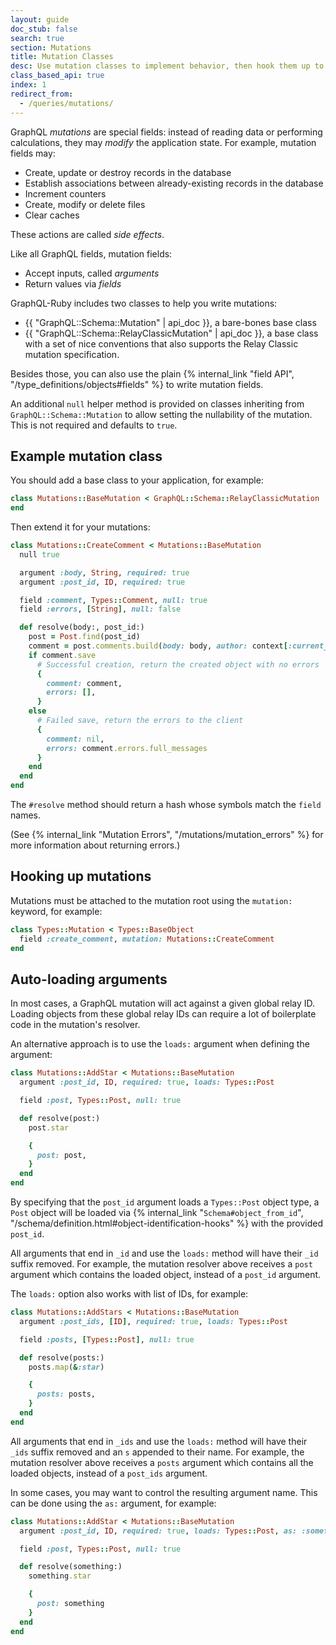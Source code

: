 ```yaml
---
layout: guide
doc_stub: false
search: true
section: Mutations
title: Mutation Classes
desc: Use mutation classes to implement behavior, then hook them up to your schema.
class_based_api: true
index: 1
redirect_from:
  - /queries/mutations/
---
```


GraphQL _mutations_ are special fields: instead of reading data or performing calculations, they may _modify_ the application state. For example, mutation fields may:

- Create, update or destroy records in the database
- Establish associations between already-existing records in the database
- Increment counters
- Create, modify or delete files
- Clear caches

These actions are called _side effects_.

Like all GraphQL fields, mutation fields:

- Accept inputs, called _arguments_
- Return values via _fields_

GraphQL-Ruby includes two classes to help you write mutations:

- {{ "GraphQL::Schema::Mutation" | api_doc }}, a bare-bones base class
- {{ "GraphQL::Schema::RelayClassicMutation" | api_doc }}, a base class with a set of nice conventions that also supports the Relay Classic mutation specification.

Besides those, you can also use the plain {% internal_link "field API", "/type_definitions/objects#fields" %} to write mutation fields.

An additional `null` helper method is provided on classes inheriting from `GraphQL::Schema::Mutation` to allow setting the nullability of the mutation. This is not required and defaults to `true`.

## Example mutation class

You should add a base class to your application, for example:

```ruby
class Mutations::BaseMutation < GraphQL::Schema::RelayClassicMutation
end
```

Then extend it for your mutations:

```ruby
class Mutations::CreateComment < Mutations::BaseMutation
  null true

  argument :body, String, required: true
  argument :post_id, ID, required: true

  field :comment, Types::Comment, null: true
  field :errors, [String], null: false

  def resolve(body:, post_id:)
    post = Post.find(post_id)
    comment = post.comments.build(body: body, author: context[:current_user])
    if comment.save
      # Successful creation, return the created object with no errors
      {
        comment: comment,
        errors: [],
      }
    else
      # Failed save, return the errors to the client
      {
        comment: nil,
        errors: comment.errors.full_messages
      }
    end
  end
end
```

The `#resolve` method should return a hash whose symbols match the `field` names.

(See {% internal_link "Mutation Errors", "/mutations/mutation_errors" %} for more information about returning errors.)

## Hooking up mutations

Mutations must be attached to the mutation root using the `mutation:` keyword, for example:

```ruby
class Types::Mutation < Types::BaseObject
  field :create_comment, mutation: Mutations::CreateComment
end
```

## Auto-loading arguments

In most cases, a GraphQL mutation will act against a given global relay ID. Loading objects from these global relay IDs can require a lot of boilerplate code in the mutation's resolver.

An alternative approach is to use the `loads:` argument when defining the argument:

```ruby
class Mutations::AddStar < Mutations::BaseMutation
  argument :post_id, ID, required: true, loads: Types::Post

  field :post, Types::Post, null: true

  def resolve(post:)
    post.star

    {
      post: post,
    }
  end
end
```

By specifying that the `post_id` argument loads a `Types::Post` object type, a `Post` object will be loaded via {% internal_link "`Schema#object_from_id`", "/schema/definition.html#object-identification-hooks" %} with the provided `post_id`.

All arguments that end in `_id` and use the `loads:` method will have their `_id` suffix removed. For example, the mutation resolver above receives a `post` argument which contains the loaded object, instead of a `post_id` argument.

The `loads:` option also works with list of IDs, for example:

```ruby
class Mutations::AddStars < Mutations::BaseMutation
  argument :post_ids, [ID], required: true, loads: Types::Post

  field :posts, [Types::Post], null: true

  def resolve(posts:)
    posts.map(&:star)

    {
      posts: posts,
    }
  end
end
```

All arguments that end in `_ids` and use the `loads:` method will have their `_ids` suffix removed and an `s` appended to their name. For example, the mutation resolver above receives a `posts` argument which contains all the loaded objects, instead of a `post_ids` argument.

In some cases, you may want to control the resulting argument name. This can be done using the `as:` argument, for example:

```ruby
class Mutations::AddStar < Mutations::BaseMutation
  argument :post_id, ID, required: true, loads: Types::Post, as: :something

  field :post, Types::Post, null: true

  def resolve(something:)
    something.star

    {
      post: something
    }
  end
end
```
